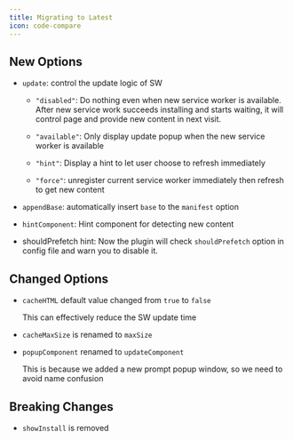 ```yaml
---
title: Migrating to Latest
icon: code-compare
---
```


## New Options

- `update`: control the update logic of SW

  - `"disabled"`: Do nothing even when new service worker is available. After new service work succeeds installing and starts waiting, it will control page and provide new content in next visit.

  - `"available"`: Only display update popup when the new service worker is available

  - `"hint"`: Display a hint to let user choose to refresh immediately

  - `"force"`: unregister current service worker immediately then refresh to get new content

- `appendBase`: automatically insert `base` to the `manifest` option

- `hintComponent`: Hint component for detecting new content

- shouldPrefetch hint: Now the plugin will check `shouldPrefetch` option in config file and warn you to disable it.

## Changed Options

- `cacheHTML` default value changed from `true` to `false`

  This can effectively reduce the SW update time

- `cacheMaxSize` is renamed to `maxSize`

- `popupComponent` renamed to `updateComponent`

  This is because we added a new prompt popup window, so we need to avoid name confusion

## Breaking Changes

- `showInstall` is removed

